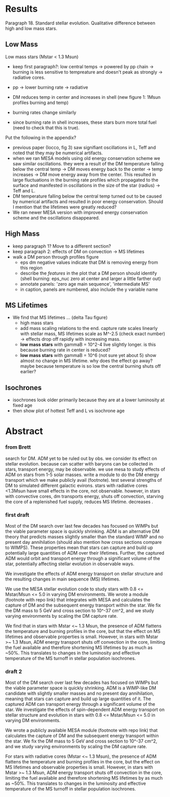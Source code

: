 
# Results
<!-- fs -->

Paragraph 18. Standard stellar evolution. Qualitative difference between high and low mass stars.


## Low Mass
<!-- fs -->
Low mass stars (Mstar < 1.3 Msun)
- keep first paragraph?: low central temps -> powered by pp chain -> burning is less sensitive to tempreature and doesn't peak as strongly -> radiative cores.

- pp -> lower burning rate -> radiative
- DM reduces temp in center and increases in shell (new figure 1: 1Msun profiles burning and temp)
- burning rates change similarly
- since burning rate in shell increases, these stars burn more total fuel (need to check that this is true).

Put the following in the appendix?
- previous paper (Iocco, fig 3) saw signifiant oscillations in L, Teff and noted that they may be numerical artifacts.
- when we ran MESA models using old energy conservation scheme we saw similar oscillations. they were a result of the DM temperature falling below the central temp -> DM moves energy back to the center -> temp increases -> DM move energy away from the center. This resulted in large fluctuations in the burning rate profiles which propagated to the surface and manifested in oscillations in the size of the star (radius) -> Teff and L.
- DM temperature falling below the central temp turned out to be caused by numerical artifacts and resulted in poor energy conservation. Should I mention that the lifetimes were greatly reduced?
- We ran newer MESA version with improved energy conservation scheme and the oscillations disappeared.

<!-- fe ## Low Mass -->

## High Mass
<!-- fs -->
- keep paragraph 1? Move to a different section?
- keep paragraph 2: effects of DM on convection -> MS lifetimes
- walk a DM person through profiles figure
    - eps dm negative values indicate that DM is removing energy from this region
    - describe the _features_ in the plot that a DM person should identify (shell burning: eps_nuc zero at center and larger a little farther out)
    - annotate panels: 'zero age main sequence', 'intermediate MS'
    - in caption, panels are numbered, also include the y variable name

<!-- fe ## High Mass -->

## MS Lifetimes

- We find that MS lifetimes ... (delta Tau figure)
    - high mass stars
    - add mass scaling relations to the end. capture rate scales linearly with stellar mass, MS lifetimes scale as M^-2.5 (check exact number) -> effects drop off rapidly with increasing mass.
    - __low mass stars__ with gammaB = 10^2-4 live slightly longer. is this because burning rate in center is reduced?
    - __low mass stars__ with gammaB = 10^6 (not sure yet about 5) show almost no change in MS lifetime. why does the effect go away? maybe because temperature is so low the central burning shuts off earlier?


## Isochrones
- isochrones look older primarily because they are at a lower luminosity at fixed age
- then show plot of hottest Teff and L vs isochrone age

<!-- fe # Results -->


# Abstract
<!-- fs -->
### from Brett
search for DM. ADM yet to be ruled out by obs. we consider its effect on stellar evolution. because can scatter with baryons can be collected in stars, transport energy, may be observable. we use mesa to study effects of ADM on stars from 1-5 solar masses. write a module to do the DM energy transport which we make publicly avail (footnote). test several strengths of DM to simulated different galactic evirons. stars with radiative cores <1.3Msun have small effects in the core, not observable. however, in stars with convective cores, dm transports energy, shuts off convection, starving the core of a replenished fuel supply, reduces MS lifetime. decreases .


### first draft
Most of the DM search over last few decades has focused on WIMPs but the viable parameter space is quickly shrinking. ADM is an alternative DM theory that predicts masses slightly smaller than the standard WIMP and no present day annihilation (should also mention how cross sections compare to WIMPS). These properties mean that stars can capture and build up potentially large quantities of ADM over their lifetimes. Further, the captured ADM would orbit and transport energy through a significant volume of the star, potentially affecting stellar evolution in observable ways.

We investigate the effects of ADM energy transport on stellar structure and the resulting changes in main sequence (MS) lifetimes.

We use the MESA stellar evolution code to study stars with 0.8 <= Mstar/Msun <= 5.0 in varying DM environments. We wrote a module (footnote with repo link) that integrates with MESA and calculates the capture of DM and the subsequent energy transport within the star. We fix the DM mass to 5 GeV and cross section to 10^-37 cm^2, and we study varying environments by scaling the DM capture rate.

We find that in stars with Mstar <~ 1.3 Msun, the presence of ADM flattens the temperature and burning profiles in the core, but that the effect on MS lifetimes and observable properties is small. However, in stars with Mstar >~ 1.3 Msun, ADM energy transport shuts off convection in the core, limiting the fuel available and therefore shortening MS lifetimes by as much as ~50%. This translates to changes in the luminosity and effective temperature of the MS turnoff in stellar population isochrones.


### draft 2

Most of the DM search over last few decades has focused on WIMPs but the viable parameter space is quickly shrinking. ADM is a WIMP-like DM candidate with slightly smaller masses and no present day annihilation, meaning that stars can capture and build up large quantities of it. The captured ADM can transport energy through a significant volume of the star. We investigate the effects of spin-dependent ADM energy transport on stellar structure and evolution in stars with 0.8 <= Mstar/Msun <= 5.0 in varying DM environments.

We wrote a publicly available MESA module (footnote with repo link) that calculates the capture of DM and the subsequent energy transport within the star. We fix the DM mass to 5 GeV and cross section to 10^-37 cm^2, and we study varying environments by scaling the DM capture rate.

For stars with radiative cores (Mstar <~ 1.3 Msun), the presence of ADM flattens the temperature and burning profiles in the core, but the effect on MS lifetimes and observable properties is small. However, in stars with Mstar >~ 1.3 Msun, ADM energy transport shuts off convection in the core, limiting the fuel available and therefore shortening MS lifetimes by as much as ~50%. This translates to changes in the luminosity and effective temperature of the MS turnoff in stellar population isochrones.


<!-- fe # Abstract -->

